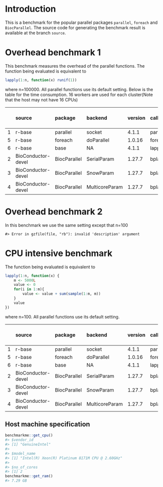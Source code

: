 
# Introduction
This is a benchmark for the popular parallel packages `parallel`, `foreach` and `BiocParallel`. The source code for generating the benchmark result is available at the branch `source`.


# Overhead benchmark 1
This benchmark measures the overhead of the parallel functions. The function being evaluated is equivalent to

```r
lapply(1:n, function(x) runif(1))
```
where n=100000. All parallel functions use its default setting. Below is the table for the time consumption. 16 workers are used for each cluster(Note that the host may not have 16 CPUs)

|   |source             |package      |backend        |version |call      | time(sec)| performance relative to baseline(%)|
|:--|:------------------|:------------|:--------------|:-------|:---------|---------:|-----------------------------------:|
|1  |r-base             |parallel     |socket         |4.1.1   |parLapply |     0.356|                              100.00|
|5  |r-base             |foreach      |doParallel     |1.0.16  |foreach   |    37.126|                                0.96|
|6  |r-base             |base         |NA             |4.1.1   |lapply    |     0.336|                              105.95|
|2  |BioConductor-devel |BiocParallel |SerialParam    |1.27.7  |bplapply  |   140.536|                                0.25|
|3  |BioConductor-devel |BiocParallel |SnowParam      |1.27.7  |bplapply  |    75.591|                                0.47|
|4  |BioConductor-devel |BiocParallel |MulticoreParam |1.27.7  |bplapply  |   106.866|                                0.33|

# Overhead benchmark 2
In this benchmark we use the same setting except that n=100

```
#> Error in gzfile(file, "rb"): invalid 'description' argument
```


# CPU intensive benchmark
The function being evaluated is equivalent to

```r
lapply(1:n, function(x) {
    m <- 5000L
    value <- 0
    for(i in 1:m){
        value <- value + sum(sample(1:m, m))
    }
    value
})
```
where n=100. All parallel functions use its default setting.


|   |source             |package      |backend        |version |call      | time(sec)| performance relative to baseline(%)|
|:--|:------------------|:------------|:--------------|:-------|:---------|---------:|-----------------------------------:|
|1  |r-base             |parallel     |socket         |4.1.1   |parLapply |    84.900|                              100.00|
|5  |r-base             |foreach      |doParallel     |1.0.16  |foreach   |    85.808|                               98.94|
|6  |r-base             |base         |NA             |4.1.1   |lapply    |   163.073|                               52.06|
|2  |BioConductor-devel |BiocParallel |SerialParam    |1.27.7  |bplapply  |   218.079|                               38.93|
|3  |BioConductor-devel |BiocParallel |SnowParam      |1.27.7  |bplapply  |   111.391|                               76.22|
|4  |BioConductor-devel |BiocParallel |MulticoreParam |1.27.7  |bplapply  |   111.751|                               75.97|




## Host machine specification

```r
benchmarkme::get_cpu()
#> $vendor_id
#> [1] "GenuineIntel"
#> 
#> $model_name
#> [1] "Intel(R) Xeon(R) Platinum 8171M CPU @ 2.60GHz"
#> 
#> $no_of_cores
#> [1] 2
benchmarkme::get_ram()
#> 7.29 GB
```

